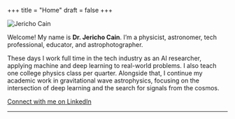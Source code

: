 +++
title = "Home"
draft = false
+++

![Jericho Cain](/img/me.jpg)

Welcome! My name is **Dr. Jericho Cain**. I’m a physicist, astronomer, tech professional, educator, and astrophotographer.  

These days I work full time in the tech industry as an AI researcher, applying machine and deep learning to real-world problems. I also teach one college physics class per quarter. Alongside that, I continue my academic work in gravitational wave astrophysics, focusing on the intersection of deep learning and the search for signals from the cosmos.    

[Connect with me on LinkedIn](https://www.linkedin.com/in/jericho-c-96095287/)


<div class="clearfix"></div>

---  
